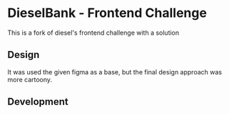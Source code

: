 # DieselBank - Frontend Challenge

This is a fork of diesel's frontend challenge with a solution

## Design

It was used the given figma as a base, but the final design approach was more cartoony.

[](https://user-images.githubusercontent.com/10869375/145488105-36ecdf8a-a5b9-454e-b941-c38396f87610.mov)

[](https://user-images.githubusercontent.com/10869375/145489351-cb984986-a468-4703-94ac-cf3786d9b80c.mov)

## Development




